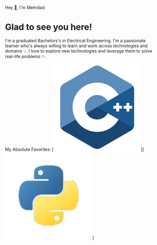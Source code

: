 
Hey 👋, I'm Mehrdad
# Glad to see you here! # 
I'm a graduated Bachelors's in Electrical Engineering. I'm a passionate learner who's always willing to learn and work across technologies and domains 💡. I love to explore new technologies and leverage them to solve real-life problems ✨.




My Absolute Favorites:
[![Alt text](https://raw.githubusercontent.com/github/explore/80688e429a7d4ef2fca1e82350fe8e3517d3494d/topics/cpp/cpp.png)][![Alt text](https://raw.githubusercontent.com/github/explore/80688e429a7d4ef2fca1e82350fe8e3517d3494d/topics/python/python.png)]

